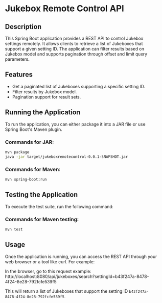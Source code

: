# Jukebox Remote Control API

## Description
This Spring Boot application provides a REST API to control Jukebox settings remotely. It allows clients to retrieve a list of Jukeboxes that support a given setting ID. The application can filter results based on Jukebox model and supports pagination through offset and limit query parameters.

## Features

- Get a paginated list of Jukeboxes supporting a specific setting ID.
- Filter results by Jukebox model.
- Pagination support for result sets.

## Running the Application

To run the application, you can either package it into a JAR file or use Spring Boot's Maven plugin.

### Commands for JAR:
```sh
mvn package
java -jar target/jukeboxremotecontrol-0.0.1-SNAPSHOT.jar
```

### Commands for Maven:
```sh
mvn spring-boot:run
```

## Testing the Application

To execute the test suite, run the following command:

### Commands for Maven testing:
```sh
mvn test
```

## Usage

Once the application is running, you can access the REST API through your web browser or a tool like curl. For example:

In the browser, go to this request example:
http://localhost:8080/api/jukeboxes/search?settingId=b43f247a-8478-4f24-8e28-792fcfe539f5

This will return a list of Jukeboxes that support the setting ID `b43f247a-8478-4f24-8e28-792fcfe539f5`.
